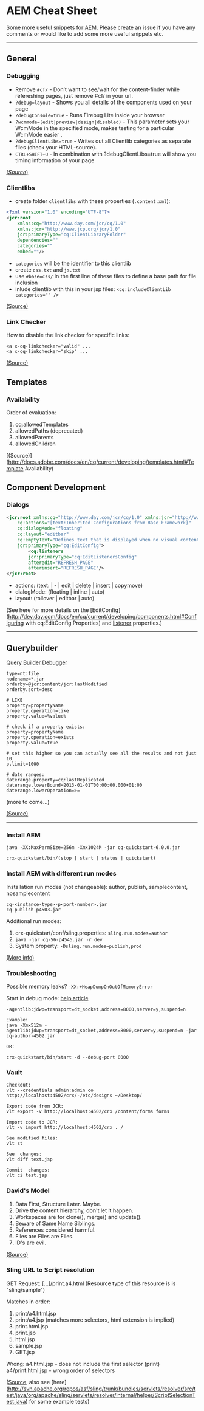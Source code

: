 # AEM Cheat Sheet

Some more useful snippets for AEM. Please create an issue if you have any comments or would like to add some more useful snippets etc.

-----------------------

## General

### Debugging

* Remove `#cf/` - Don’t want to see/wait for the content-finder while refereshing pages, just remove #cf/ in your url.
* `?debug=layout` - Shows you all details of the components used on your page
* `?debugConsole=true` - Runs Firebug Lite inside your browser
* `?wcmmode=(edit|preview|design|disabled)` - This parameter sets your WcmMode in the specified mode, makes testing for a particular WcmMode easier .
* `?debugClientLibs=true` - Writes out all Clientlib categories as separate files (check your HTML-source).
* `CTRL+SHIFT+U` - In combination with ?debugClientLibs=true will show you timing information of your page

[(_Source_)](http://experiencedelivers.adobe.com/cemblog/en/experiencedelivers/2012/03/cq_developer_tricks.html)


### Clientlibs

* create folder `clientlibs` with these properties (`.content.xml`):

```xml
<?xml version="1.0" encoding="UTF-8"?>
<jcr:root
    xmlns:cq="http://www.day.com/jcr/cq/1.0"
    xmlns:jcr="http://www.jcp.org/jcr/1.0"
    jcr:primaryType="cq:ClientLibraryFolder"
    dependencies=""
    categories=""
    embed=""/>
```

* `categories` will be the identifier to this clientlib
* create `css.txt` and `js.txt`
* use `#base=css/` in the first line of these files to define a base path for file inclusion
* inlude clientlib with this in your jsp files: `<cq:includeClientLib categories="" />`

[(Source)](http://blogs.adobe.com/mtg/2011/11/building-components-in-adobe-cq-5-part-1-a-tutorial-on-clientlibs-using-jquery-ui.html)

### Link Checker
How to disable the link checker for specific links:
```
<a x-cq-linkchecker="valid" ...
<a x-cq-linkchecker="skip" ...
```

[(Source)](http://tostring.me/206/how-to-disable-adobe-cq-link-checker/)

## Templates

### Availability
Order of evaluation:

1. cq:allowedTemplates
2. allowedPaths (deprecated)
3. allowedParents
4. allowedChildren

[(Source)](http://docs.adobe.com/docs/en/cq/current/developing/templates.html#Template Availability)

## Component Development

### Dialogs

```xml
<jcr:root xmlns:cq="http://www.day.com/jcr/cq/1.0" xmlns:jcr="http://www.jcp.org/jcr/1.0"
    cq:actions="[text:Inherited Configurations from Base Framework]"
    cq:dialogMode="floating"
    cq:layout="editbar"
    cq:emptyText="Defines text that is displayed when no visual content is present."
    jcr:primaryType="cq:EditConfig">
        <cq:listeners
        jcr:primaryType="cq:EditListenersConfig"
        afteredit="REFRESH_PAGE"
        afterinsert="REFRESH_PAGE"/>    
</jcr:root>
```

* actions: (text:<some text> | - | edit | delete | insert | copymove)
* dialogMode: (floating | inline | auto)
* layout: (rollover | editbar | auto)

(See here for more details on the [EditConfig](http://dev.day.com/docs/en/cq/current/developing/components.html#Configuring with cq:EditConfig Properties) and [listener](http://dev.day.com/docs/en/cq/current/developing/components.html#cq:listeners) properties.)

-----------------------

## Querybuilder
[Query Builder Debugger](http://localhost:4502/libs/cq/search/content/querydebug.html)

```
type=nt:file
nodename=*.jar
orderby=@jcr:content/jcr:lastModified
orderby.sort=desc

# LIKE
property=propertyName
property.operation=like
property.value=%value%

# check if a property exists:
property=propertyName
property.operation=exists
property.value=true

# set this higher so you can actually see all the results and not just 10
p.limit=1000

# date ranges:
daterange.property=cq:lastReplicated
daterange.lowerBound=2013-01-01T00:00:00.000+01:00
daterange.lowerOperation=>=

```

(more to come...)

[(Source)](http://dev.day.com/docs/en/cq/current/dam/customizing_and_extendingcq5dam/query_builder.html)

-----------------------

### Install AEM

```
java -XX:MaxPermSize=256m -Xmx1024M -jar cq-quickstart-6.0.0.jar
```

```
crx-quickstart/bin/(stop | start | status | quickstart)
```


### Install AEM with different run modes

Installation run modes (not changeable): author, publish, samplecontent, nosamplecontent

```
cq-<instance-type>-p<port-number>.jar
cq-publish-p4503.jar
```

Additional run modes:

1. crx-quickstart/conf/sling.properties: ```sling.run.modes=author```
2. ```java -jar cq-56-p4545.jar -r dev```
3. System property: ```-Dsling.run.modes=publish,prod```

[(More info)](https://helpx.adobe.com/experience-manager/kb/RunModeSetUp.html)

### Troubleshooting

Possible memory leaks? ```-XX:+HeapDumpOnOutOfMemoryError```

Start in debug mode: [help article](http://helpx.adobe.com/experience-manager/kb/CQ5HowToSetupRemoteDebuggingWithEclipse.html)

```
-agentlib:jdwp=transport=dt_socket,address=8000,server=y,suspend=n

Example:
java -Xmx512m -agentlib:jdwp=transport=dt_socket,address=8000,server=y,suspend=n -jar cq-author-4502.jar

OR:

crx-quickstart/bin/start -d --debug-port 8000
```

### Vault

```
Checkout:
vlt --credentials admin:admin co http://localhost:4502/crx/-/etc/designs ~/Desktop/

Export code from JCR:
vlt export -v http://localhost:4502/crx /content/forms forms

Import code to JCR:
vlt -v import http://localhost:4502/crx . /

See modified files:
vlt st

See  changes:
vlt diff text.jsp

Commit  changes:
vlt ci test.jsp

```

### David's Model

1. Data First, Structure Later. Maybe.
2. Drive the content hierarchy, don't let it happen.
3. Workspaces are for clone(), merge() and update().
4. Beware of Same Name Siblings.
5. References considered harmful.
6. Files are Files are Files.
7. ID's are evil.

[(Source)](http://wiki.apache.org/jackrabbit/DavidsModel)

### Sling URL to Script resolution

GET Request: [...]/print.a4.html (Resource type of this resource is is "sling\sample")

Matches in order:

1. print/a4.html.jsp
2. print/a4.jsp (matches more selectors, html extension is implied)
3. print.html.jsp
4. print.jsp
5. html.jsp
6. sample.jsp
7. GET.jsp

Wrong:
a4.html.jsp - does not include the first selector (print)
a4/print.html.jsp - wrong order of selectors

([Source](http://sling.apache.org/documentation/the-sling-engine/url-to-script-resolution.html), also see [here] (http://svn.apache.org/repos/asf/sling/trunk/bundles/servlets/resolver/src/test/java/org/apache/sling/servlets/resolver/internal/helper/ScriptSelectionTest.java) for some example tests)

